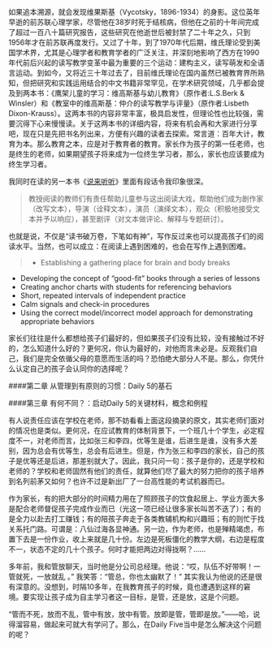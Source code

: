 如果追本溯源，就会发现维果斯基（Vycotsky，1896-1934）的身影。这位英年早逝的前苏联心理学家，尽管他在38岁时死于结核病，但他在之前的十年间完成了超过一百八十篇研究报告，这些研究在他逝世后被封禁了二十年之久，只到1956年才在前苏联再度发行。又过了十年，到了1970年代后期，维氏理论受到美国学术界，尤其是心理学者和教育学者的广泛关注，并深刻地影响了西方在1990年代前后兴起的读写教学变革中最为重要的三个运动：建构主义，读写萌发和全语言运动。到如今，又将近三十年过去了，目前维氏理论在国内虽然已被教育界所熟知，但把研究和实践运用结合的中文书籍非常罕见，在学术研究领域，几乎都会提及到两本书：《鹰架儿童的学习：维高斯基与幼儿教育》（原作者:L.S.Berk & Winsler）和《教室中的维高斯基：仲介的读写教学与评量》（原作者:Lisbeth Dixon-Krauss）。这两本书的内容非常丰富，极具启发性，但理论性也比较强，需要沉得下心来慢慢读。关于这两本书的详细内容，将来有机会再和大家进行分享吧，现在只是先把书名列出来，方便有兴趣的读者去探索。常言道：百年大计，教育为本。那么教育之本，应是对于教育者的教育。家长作为孩子的第一任老师，也是终生的老师，如果期望孩子将来成为一位终生学习者，那么，家长也应该要成为终生学习者。

我同时在读的另一本书《[说来听听](http://www.jianshu.com/p/dea0ba204894)》里面有段话令我印象很深。

>教授阅读的教师们有责任帮助儿童参与这出阅读大戏，帮助他们成为剧作家（改写文本），导演（诠释文本），演员（演绎文本），观众（积极地接受文本并予以响应），甚至剧评（对文本做评论、解释与专题研讨）。

也就是说，不仅是“读书破万卷，下笔如有神”，写作反过来也可以提高孩子们的阅读水平。当然，也可以成立：在阅读上遇到困难的，也会在写作上遇到困难。

> - Establishing a gathering place for brain and body breaks
- Developing the concept of “good-fit” books through a series of lessons
- Creating anchor charts with students for referencing behaviors
- Short, repeated intervals of independent practice
- Calm signals and check-in procedures
- Using the correct model/incorrect model approach for demonstrating appropriate behaviors


家长们往往是什么都想给孩子们最好的，但如果孩子们没有比较，没有接触过不好的，怎么知道什么好的？更何况，你认为最好的，对他而言未必是。反观我们自己，我们是完全依循父母的意愿而生活的吗？恐怕绝大部分人不是。那么，你凭什么认定自己的孩子会认同你的选择呢？

####第二章 从管理到有原则的习惯：Daily 5的基石

####第三章 有何不同？：启动Daily 5的关键材料，概念和例程

有人说责任应该在学校在老师，那不妨看看上面这段摘录的原文，其实老师们面对的情况也是类似。更何况，在应试教育的体制背景下，一个班几十个学生，必定程度不一，对老师而言，比如张三和李四，优等生是谁，后进生是谁，没有多大差别，因为总会有优等生，总会有后进生。但是，作为张三和李四的家长，自己的孩子是优等还是后进，那差别就大了。因此，我只问一句：孩子是你的，还是学校和老师的？学校和老师固然有他们的责任，就算他们尽了最大的努力把你的孩子培养到名列前茅又如何？也许不过是新出厂了一台高性能的考试机器而已。


作为家长，有的把大部分的时间精力用在了照顾孩子的饮食起居上、学业方面大多是配合老师督促孩子完成作业而已（光这一项已经让很多家长叫苦不迭了）；有的是全力以赴去打工赚钱；有的陪孩子奔走于各类教辅机构和兴趣班；有的则忙于找关系托门路。可谓是：八仙过海各显神通。另一边，作为老师，也是殚精竭虑，布置下去是一份作业，收上来就是几十份。左边是死板僵化的教学大纲，右边是程度不一，状态不定的几十个孩子。何时才能把两边对得拢啊？……

多年前，我和管放聊天，当时他是分公司总经理。他说：“哎，队伍不好带啊！一管就死，一放就乱 。” 我笑答：“管总，你也太幽默了！” 其实我认为他说的还是很有深意的。没想到，时隔10多年，在我教育孩子的时候，竟也遭遇到这样的窘境。要实现让孩子成为自主学习者这一目标，是管，还是放，这是个问题。

“管而不死，放而不乱，管中有放，放中有管。放即是管，管即是放。”——哈，说得溜容易，做起来可就大有学问了。那么，在Daily Five当中是怎么解决这个问题的呢？
